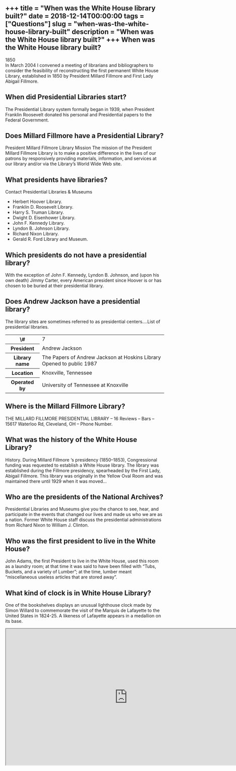 +++
title = "When was the White House library built?"
date = 2018-12-14T00:00:00
tags = ["Questions"]
slug = "when-was-the-white-house-library-built"
description = "When was the White House library built?"
+++
When was the White House library built?
---------------------------------------

1850  
In March 2004 I convened a meeting of librarians and bibliographers to consider the feasibility of reconstructing the first permanent White House Library, established in 1850 by President Millard Fillmore and First Lady Abigail Fillmore.

When did Presidential Libraries start?
--------------------------------------

The Presidential Library system formally began in 1939, when President Franklin Roosevelt donated his personal and Presidential papers to the Federal Government.

Does Millard Fillmore have a Presidential Library?
--------------------------------------------------

President Millard Fillmore Library Mission The mission of the President Millard Fillmore Library is to make a positive difference in the lives of our patrons by responsively providing materials, information, and services at our library and/or via the Library’s World Wide Web site.

What presidents have libraries?
-------------------------------

Contact Presidential Libraries &amp; Museums

- Herbert Hoover Library.
- Franklin D. Roosevelt Library.
- Harry S. Truman Library.
- Dwight D. Eisenhower Library.
- John F. Kennedy Library.
- Lyndon B. Johnson Library.
- Richard Nixon Library.
- Gerald R. Ford Library and Museum.

Which presidents do not have a presidential library?
----------------------------------------------------

With the exception of John F. Kennedy, Lyndon B. Johnson, and (upon his own death) Jimmy Carter, every American president since Hoover is or has chosen to be buried at their presidential library.

Does Andrew Jackson have a presidential library?
------------------------------------------------

The library sites are sometimes referred to as presidential centers….List of presidential libraries.

<table><tr><th>\#</th><td>7</td></tr><tr><th>President</th><td>Andrew Jackson</td></tr><tr><th>Library name</th><td>The Papers of Andrew Jackson at Hoskins Library Opened to public 1987</td></tr><tr><th>Location</th><td>Knoxville, Tennessee</td></tr><tr><th>Operated by</th><td>University of Tennessee at Knoxville</td></tr></table>

Where is the Millard Fillmore Library?
--------------------------------------

THE MILLARD FILLMORE PRESIDENTIAL LIBRARY – 16 Reviews – Bars – 15617 Waterloo Rd, Cleveland, OH – Phone Number.

What was the history of the White House Library?
------------------------------------------------

History. During Millard Fillmore ‘s presidency (1850–1853), Congressional funding was requested to establish a White House library. The library was established during the Fillmore presidency, spearheaded by the First Lady, Abigail Fillmore. This library was originally in the Yellow Oval Room and was maintained there until 1929 when it was moved…

Who are the presidents of the National Archives?
------------------------------------------------

Presidential Libraries and Museums give you the chance to see, hear, and participate in the events that changed our lives and made us who we are as a nation. Former White House staff discuss the presidential administrations from Richard Nixon to William J. Clinton.

Who was the first president to live in the White House?
-------------------------------------------------------

John Adams, the first President to live in the White House, used this room as a laundry room; at that time it was said to have been filled with “Tubs, Buckets, and a variety of Lumber”; at the time, lumber meant “miscellaneous useless articles that are stored away”.

What kind of clock is in White House Library?
---------------------------------------------

One of the bookshelves displays an unusual lighthouse clock made by Simon Willard to commemorate the visit of the Marquis de Lafayette to the United States in 1824-25. A likeness of Lafayette appears in a medallion on its base.

<iframe allow="accelerometer; autoplay; clipboard-write; encrypted-media; gyroscope; picture-in-picture" allowfullscreen="" class="__youtube_prefs__  epyt-is-override  no-lazyload" data-no-lazy="1" data-origheight="433" data-origwidth="770" data-skipgform_ajax_framebjll="" height="433" id="_ytid_87131" loading="lazy" src="https://www.youtube.com/embed/VYhHZw41c9A?enablejsapi=1&autoplay=0&cc_load_policy=0&cc_lang_pref=&iv_load_policy=1&loop=0&modestbranding=0&rel=1&fs=1&playsinline=0&autohide=2&theme=dark&color=red&controls=1&" title="YouTube player" width="770"></iframe>